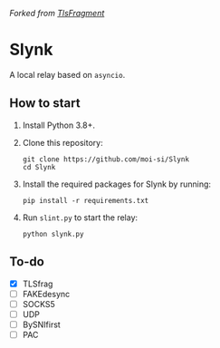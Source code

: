 *Forked from [TlsFragment](https://github.com/maoist2009/TlsFragment)*
# Slynk
A local relay based on `asyncio`.
## How to start
1. Install Python 3.8+.
2. Clone this repository:

   ```
   git clone https://github.com/moi-si/Slynk
   cd Slynk
   ```
3. Install the required packages for Slynk by running:

   ```
   pip install -r requirements.txt
   ```
4. Run `slint.py` to start the relay:

   ```
   python slynk.py
   ```
## To-do
- [x] TLSfrag
- [ ] FAKEdesync
- [ ] SOCKS5
- [ ] UDP
- [ ] BySNIfirst
- [ ] PAC
